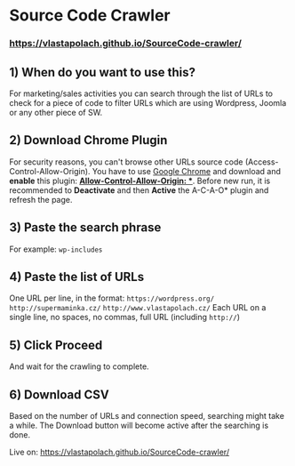 # Source Code Crawler

### https://vlastapolach.github.io/SourceCode-crawler/

## 1) When do you want to use this?
For marketing/sales activities you can search through the list of URLs to check for a piece of code to filter URLs which are using Wordpress, Joomla or any other piece of SW.

## 2) Download Chrome Plugin
For security reasons, you can't browse other URLs source code (Access-Control-Allow-Origin). You have to use [Google Chrome](https://www.google.com/chrome/) and download and **enable** this plugin: **[Allow-Control-Allow-Origin: *](https://chrome.google.com/webstore/detail/allow-control-allow-origi/nlfbmbojpeacfghkpbjhddihlkkiljbi)**. Before new run, it is recommended to **Deactivate** and then **Active** the A-C-A-O* plugin and refresh the page.

## 3) Paste the search phrase
For example: `wp-includes`

## 4) Paste the list of URLs
One URL per line, in the format:
`https://wordpress.org/`
`http://supermaminka.cz/`
`http://www.vlastapolach.cz/`
Each URL on a single line, no spaces, no commas, full URL (including `http://`)

## 5) Click Proceed
And wait for the crawling to complete.

## 6) Download CSV
Based on the number of URLs and connection speed, searching might take a while. The Download button will become active after the searching is done.

Live on: https://vlastapolach.github.io/SourceCode-crawler/
